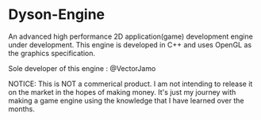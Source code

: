 # Dyson-Engine 
An advanced high performance 2D application(game) development engine under development.
This engine is developed in C++ and uses OpenGL as the graphics specification.

Sole developer of this engine : @VectorJamo

NOTICE: This is NOT a commerical product. I am not intending to release it on the market in the hopes of making money. It's just my journey with making a game engine using the knowledge that I have learned over the months.
